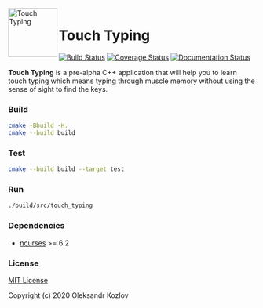 <a href="https://github.com/oleksandrkozlov/touch_typing">
    <img src="https://raw.githubusercontent.com/oleksandrkozlov/touch_typing/master/docs/touch-typing-logo.png" alt="Touch Typing" title="Touch Typing" align="left" height="100" />
</a>

Touch Typing
============

[![Build Status](https://travis-ci.com/oleksandrkozlov/touch_typing.svg?branch=master)](https://travis-ci.com/oleksandrkozlov/touch_typing)
[![Coverage Status](https://codecov.io/gh/oleksandrkozlov/touch_typing/branch/master/graph/badge.svg)](https://codecov.io/gh/oleksandrkozlov/touch_typing)
[![Documentation Status](https://readthedocs.org/projects/touch-typing/badge/?version=latest)](https://touch-typing.readthedocs.io)

**Touch Typing** is a pre-alpha C++ application that will help you to learn touch typing which means typing through muscle memory without using the sense of sight to find the keys.

### Build

```bash
cmake -Bbuild -H.
cmake --build build
```

### Test

```bash
cmake --build build --target test
```
### Run

```bash
./build/src/touch_typing
```

### Dependencies

* [ncurses](https://invisible-island.net/ncurses/) >= 6.2

### License
[MIT License](https://github.com/oleksandrkozlov/touch_typing/blob/master/LICENSE)

Copyright (c) 2020 Oleksandr Kozlov
